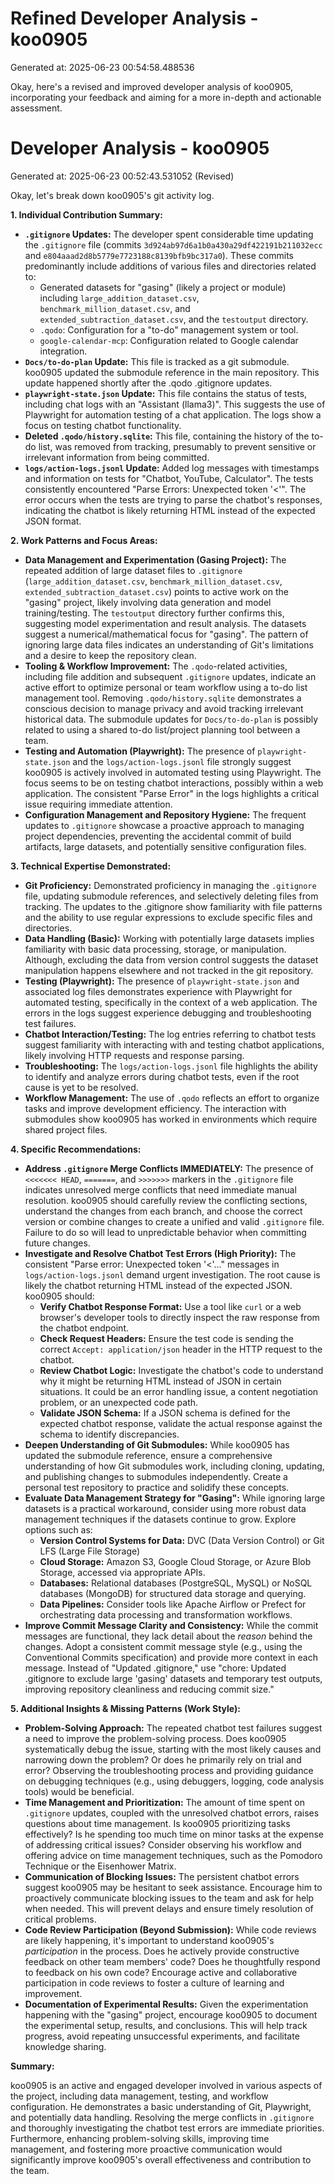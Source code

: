 # Refined Developer Analysis - koo0905
Generated at: 2025-06-23 00:54:58.488536

Okay, here's a revised and improved developer analysis of koo0905, incorporating your feedback and aiming for a more in-depth and actionable assessment.

# Developer Analysis - koo0905
Generated at: 2025-06-23 00:52:43.531052 (Revised)

Okay, let's break down koo0905's git activity log.

**1. Individual Contribution Summary:**

*   **`.gitignore` Updates:** The developer spent considerable time updating the `.gitignore` file (commits `3d924ab97d6a1b0a430a29df422191b211032ecc` and `e804aaad2d8b5779e7723188c8139bfb9bc317a0`). These commits predominantly include additions of various files and directories related to:
    *   Generated datasets for "gasing" (likely a project or module) including `large_addition_dataset.csv`, `benchmark_million_dataset.csv`, and `extended_subtraction_dataset.csv`, and the `testoutput` directory.
    *   `.qodo`: Configuration for a "to-do" management system or tool.
    *   `google-calendar-mcp`:  Configuration related to Google calendar integration.
*   **`Docs/to-do-plan` Update:** This file is tracked as a git submodule. koo0905 updated the submodule reference in the main repository. This update happened shortly after the .qodo .gitignore updates.
*   **`playwright-state.json` Update:** This file contains the status of tests, including chat logs with an "Assistant (llama3)". This suggests the use of Playwright for automation testing of a chat application. The logs show a focus on testing chatbot functionality.
*   **Deleted `.qodo/history.sqlite`:** This file, containing the history of the to-do list, was removed from tracking, presumably to prevent sensitive or irrelevant information from being committed.
*   **`logs/action-logs.jsonl` Update:** Added log messages with timestamps and information on tests for "Chatbot, YouTube, Calculator". The tests consistently encountered "Parse Errors: Unexpected token '<'". The error occurs when the tests are trying to parse the chatbot's responses, indicating the chatbot is likely returning HTML instead of the expected JSON format.

**2. Work Patterns and Focus Areas:**

*   **Data Management and Experimentation (Gasing Project):** The repeated addition of large dataset files to `.gitignore` (`large_addition_dataset.csv`, `benchmark_million_dataset.csv`, `extended_subtraction_dataset.csv`) points to active work on the "gasing" project, likely involving data generation and model training/testing. The `testoutput` directory further confirms this, suggesting model experimentation and result analysis. The datasets suggest a numerical/mathematical focus for "gasing". The pattern of ignoring large data files indicates an understanding of Git's limitations and a desire to keep the repository clean.
*   **Tooling & Workflow Improvement:** The `.qodo`-related activities, including file addition and subsequent `.gitignore` updates, indicate an active effort to optimize personal or team workflow using a to-do list management tool. Removing `.qodo/history.sqlite` demonstrates a conscious decision to manage privacy and avoid tracking irrelevant historical data. The submodule updates for `Docs/to-do-plan` is possibly related to using a shared to-do list/project planning tool between a team.
*   **Testing and Automation (Playwright):** The presence of `playwright-state.json` and the `logs/action-logs.jsonl` file strongly suggest koo0905 is actively involved in automated testing using Playwright. The focus seems to be on testing chatbot interactions, possibly within a web application. The consistent "Parse Error" in the logs highlights a critical issue requiring immediate attention.
*   **Configuration Management and Repository Hygiene:** The frequent updates to `.gitignore` showcase a proactive approach to managing project dependencies, preventing the accidental commit of build artifacts, large datasets, and potentially sensitive configuration files.

**3. Technical Expertise Demonstrated:**

*   **Git Proficiency:** Demonstrated proficiency in managing the `.gitignore` file, updating submodule references, and selectively deleting files from tracking. The updates to the .gitignore show familiarity with file patterns and the ability to use regular expressions to exclude specific files and directories.
*   **Data Handling (Basic):** Working with potentially large datasets implies familiarity with basic data processing, storage, or manipulation. Although, excluding the data from version control suggests the dataset manipulation happens elsewhere and not tracked in the git repository.
*   **Testing (Playwright):** The presence of `playwright-state.json` and associated log files demonstrates experience with Playwright for automated testing, specifically in the context of a web application. The errors in the logs suggest experience debugging and troubleshooting test failures.
*   **Chatbot Interaction/Testing:** The log entries referring to chatbot tests suggest familiarity with interacting with and testing chatbot applications, likely involving HTTP requests and response parsing.
*   **Troubleshooting:** The `logs/action-logs.jsonl` file highlights the ability to identify and analyze errors during chatbot tests, even if the root cause is yet to be resolved.
*   **Workflow Management:** The use of `.qodo` reflects an effort to organize tasks and improve development efficiency. The interaction with submodules show koo0905 has worked in environments which require shared project files.

**4. Specific Recommendations:**

*   **Address `.gitignore` Merge Conflicts IMMEDIATELY:** The presence of `<<<<<<< HEAD`, `=======`, and `>>>>>>>` markers in the `.gitignore` file indicates unresolved merge conflicts that need immediate manual resolution. koo0905 should carefully review the conflicting sections, understand the changes from each branch, and choose the correct version or combine changes to create a unified and valid `.gitignore` file. Failure to do so will lead to unpredictable behavior when committing future changes.
*   **Investigate and Resolve Chatbot Test Errors (High Priority):** The consistent "Parse error: Unexpected token '<'..." messages in `logs/action-logs.jsonl` demand urgent investigation. The root cause is likely the chatbot returning HTML instead of the expected JSON. koo0905 should:
    *   **Verify Chatbot Response Format:** Use a tool like `curl` or a web browser's developer tools to directly inspect the raw response from the chatbot endpoint.
    *   **Check Request Headers:** Ensure the test code is sending the correct `Accept: application/json` header in the HTTP request to the chatbot.
    *   **Review Chatbot Logic:** Investigate the chatbot's code to understand why it might be returning HTML instead of JSON in certain situations. It could be an error handling issue, a content negotiation problem, or an unexpected code path.
    *   **Validate JSON Schema:** If a JSON schema is defined for the expected chatbot response, validate the actual response against the schema to identify discrepancies.
*   **Deepen Understanding of Git Submodules:** While koo0905 has updated the submodule reference, ensure a comprehensive understanding of how Git submodules work, including cloning, updating, and publishing changes to submodules independently. Create a personal test repository to practice and solidify these concepts.
*   **Evaluate Data Management Strategy for "Gasing":** While ignoring large datasets is a practical workaround, consider using more robust data management techniques if the datasets continue to grow. Explore options such as:
    *   **Version Control Systems for Data:** DVC (Data Version Control) or Git LFS (Large File Storage)
    *   **Cloud Storage:** Amazon S3, Google Cloud Storage, or Azure Blob Storage, accessed via appropriate APIs.
    *   **Databases:** Relational databases (PostgreSQL, MySQL) or NoSQL databases (MongoDB) for structured data storage and querying.
    *   **Data Pipelines:** Consider tools like Apache Airflow or Prefect for orchestrating data processing and transformation workflows.
*   **Improve Commit Message Clarity and Consistency:** While the commit messages are functional, they lack detail about the *reason* behind the changes. Adopt a consistent commit message style (e.g., using the Conventional Commits specification) and provide more context in each message. Instead of "Updated .gitignore," use "chore: Updated .gitignore to exclude large 'gasing' datasets and temporary test outputs, improving repository cleanliness and reducing commit size."

**5. Additional Insights & Missing Patterns (Work Style):**

*   **Problem-Solving Approach:** The repeated chatbot test failures suggest a need to improve the problem-solving process. Does koo0905 systematically debug the issue, starting with the most likely causes and narrowing down the problem? Or does he primarily rely on trial and error? Observing the troubleshooting process and providing guidance on debugging techniques (e.g., using debuggers, logging, code analysis tools) would be beneficial.
*   **Time Management and Prioritization:** The amount of time spent on `.gitignore` updates, coupled with the unresolved chatbot errors, raises questions about time management. Is koo0905 prioritizing tasks effectively? Is he spending too much time on minor tasks at the expense of addressing critical issues? Consider observing his workflow and offering advice on time management techniques, such as the Pomodoro Technique or the Eisenhower Matrix.
*   **Communication of Blocking Issues:** The persistent chatbot errors suggest koo0905 may be hesitant to seek assistance. Encourage him to proactively communicate blocking issues to the team and ask for help when needed. This will prevent delays and ensure timely resolution of critical problems.
*   **Code Review Participation (Beyond Submission):** While code reviews are likely happening, it's important to understand koo0905's *participation* in the process. Does he actively provide constructive feedback on other team members' code? Does he thoughtfully respond to feedback on his own code? Encourage active and collaborative participation in code reviews to foster a culture of learning and improvement.
*   **Documentation of Experimental Results:** Given the experimentation happening with the "gasing" project, encourage koo0905 to document the experimental setup, results, and conclusions. This will help track progress, avoid repeating unsuccessful experiments, and facilitate knowledge sharing.

**Summary:**

koo0905 is an active and engaged developer involved in various aspects of the project, including data management, testing, and workflow configuration. He demonstrates a basic understanding of Git, Playwright, and potentially data handling. Resolving the merge conflicts in `.gitignore` and thoroughly investigating the chatbot test errors are immediate priorities. Furthermore, enhancing problem-solving skills, improving time management, and fostering more proactive communication would significantly improve koo0905's overall effectiveness and contribution to the team.
